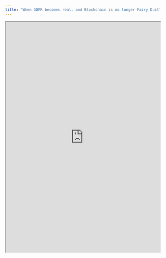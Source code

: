 ```yaml
---
title: "When GDPR becomes real, and Blockchain is no longer Fairy Dust"
---
```



<iframe height="750" width="100%" src="https://ewelton.github.io/ktest/wiki.html#When%20GDPR%20becomes%20real,%20and%20Blockchain%20is%20no%20longer%20Fairy%20Dust"></iframe>
